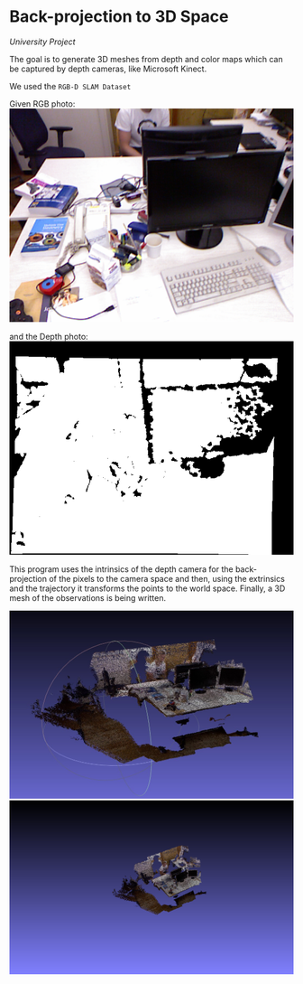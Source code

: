 # Back-projection to 3D Space

_University Project_

The goal is to generate 3D meshes from depth and color maps which can be captured by
depth cameras, like Microsoft Kinect. 

We used the `RGB-D SLAM Dataset`

Given RGB photo: \
![alt text](RGB-Photo.png)

and the Depth photo: \
![alt text](Depth-Photo.png)

This program uses the intrinsics of the depth camera for the back-projection of the pixels to the camera space and then, using the extrinsics and the trajectory it transforms the points to the world space.
Finally, a 3D mesh of the observations is being written. 

![alt text](Snap_close.jpg)
![alt text](Snap_overview.png)
